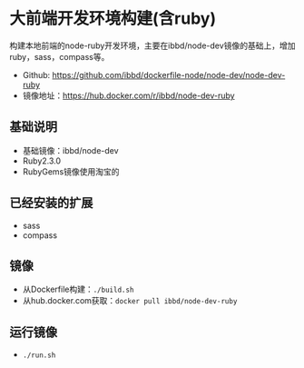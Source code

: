 # 大前端开发环境构建(含ruby)

构建本地前端的node-ruby开发环境，主要在ibbd/node-dev镜像的基础上，增加ruby，sass，compass等。

- Github:   https://github.com/ibbd/dockerfile-node/node-dev/node-dev-ruby 
- 镜像地址：https://hub.docker.com/r/ibbd/node-dev-ruby

## 基础说明 

- 基础镜像：ibbd/node-dev
- Ruby2.3.0
- RubyGems镜像使用淘宝的

## 已经安装的扩展

- sass 
- compass 

## 镜像 

- 从Dockerfile构建：`./build.sh`
- 从hub.docker.com获取：`docker pull ibbd/node-dev-ruby`

## 运行镜像

- `./run.sh`


